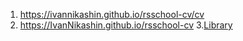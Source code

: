
1. https://ivannikashin.github.io/rsschool-cv/cv
2. https://IvanNikashin.github.io/rsschool-cv
3.[Library](https://ivannikashin.github.io/rsschool-cv/library/)
